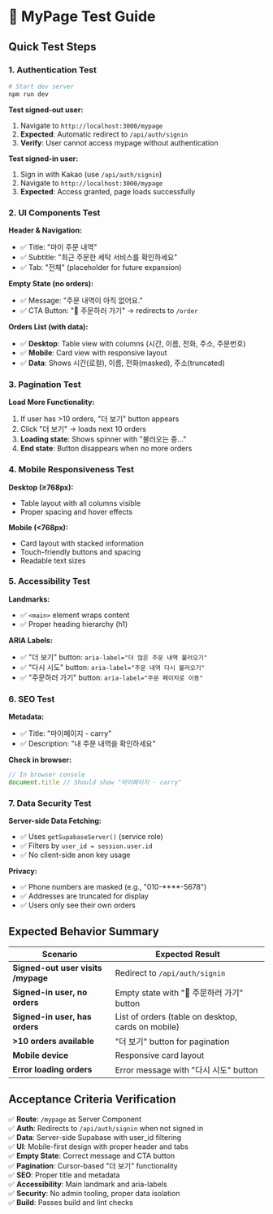 # 🧪 MyPage Test Guide

## Quick Test Steps

### 1. **Authentication Test**
```bash
# Start dev server
npm run dev
```

**Test signed-out user:**
1. Navigate to `http://localhost:3000/mypage`
2. **Expected**: Automatic redirect to `/api/auth/signin`
3. **Verify**: User cannot access mypage without authentication

**Test signed-in user:**
1. Sign in with Kakao (use `/api/auth/signin`)
2. Navigate to `http://localhost:3000/mypage`
3. **Expected**: Access granted, page loads successfully

### 2. **UI Components Test**

**Header & Navigation:**
- ✅ Title: "마이 주문 내역"
- ✅ Subtitle: "최근 주문한 세탁 서비스를 확인하세요"
- ✅ Tab: "전체" (placeholder for future expansion)

**Empty State (no orders):**
- ✅ Message: "주문 내역이 아직 없어요."
- ✅ CTA Button: "🛒 주문하러 가기" → redirects to `/order`

**Orders List (with data):**
- ✅ **Desktop**: Table view with columns (시간, 이름, 전화, 주소, 주문번호)
- ✅ **Mobile**: Card view with responsive layout
- ✅ **Data**: Shows 시간(로컬), 이름, 전화(masked), 주소(truncated)

### 3. **Pagination Test**

**Load More Functionality:**
1. If user has >10 orders, "더 보기" button appears
2. Click "더 보기" → loads next 10 orders
3. **Loading state**: Shows spinner with "불러오는 중..."
4. **End state**: Button disappears when no more orders

### 4. **Mobile Responsiveness Test**

**Desktop (≥768px):**
- Table layout with all columns visible
- Proper spacing and hover effects

**Mobile (<768px):**
- Card layout with stacked information
- Touch-friendly buttons and spacing
- Readable text sizes

### 5. **Accessibility Test**

**Landmarks:**
- ✅ `<main>` element wraps content
- ✅ Proper heading hierarchy (h1)

**ARIA Labels:**
- ✅ "더 보기" button: `aria-label="더 많은 주문 내역 불러오기"`
- ✅ "다시 시도" button: `aria-label="주문 내역 다시 불러오기"`
- ✅ "주문하러 가기" button: `aria-label="주문 페이지로 이동"`

### 6. **SEO Test**

**Metadata:**
- ✅ Title: "마이페이지 - carry"
- ✅ Description: "내 주문 내역을 확인하세요"

**Check in browser:**
```javascript
// In browser console
document.title // Should show "마이페이지 - carry"
```

### 7. **Data Security Test**

**Server-side Data Fetching:**
- ✅ Uses `getSupabaseServer()` (service role)
- ✅ Filters by `user_id = session.user.id`
- ✅ No client-side anon key usage

**Privacy:**
- ✅ Phone numbers are masked (e.g., "010-****-5678")
- ✅ Addresses are truncated for display
- ✅ Users only see their own orders

## Expected Behavior Summary

| Scenario | Expected Result |
|----------|----------------|
| **Signed-out user visits /mypage** | Redirect to `/api/auth/signin` |
| **Signed-in user, no orders** | Empty state with "🛒 주문하러 가기" button |
| **Signed-in user, has orders** | List of orders (table on desktop, cards on mobile) |
| **>10 orders available** | "더 보기" button for pagination |
| **Mobile device** | Responsive card layout |
| **Error loading orders** | Error message with "다시 시도" button |

## Acceptance Criteria Verification

✅ **Route**: `/mypage` as Server Component  
✅ **Auth**: Redirects to `/api/auth/signin` when not signed in  
✅ **Data**: Server-side Supabase with user_id filtering  
✅ **UI**: Mobile-first design with proper header and tabs  
✅ **Empty State**: Correct message and CTA button  
✅ **Pagination**: Cursor-based "더 보기" functionality  
✅ **SEO**: Proper title and metadata  
✅ **Accessibility**: Main landmark and aria-labels  
✅ **Security**: No admin tooling, proper data isolation  
✅ **Build**: Passes build and lint checks
